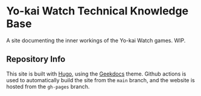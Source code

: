 # Yo-kai Watch Technical Knowledge Base

A site documenting the inner workings of the Yo-kai Watch games. WIP.

## Repository Info

This site is built with [Hugo](https://gohugo.io/), using the [Geekdocs](https://geekdocs.de/) theme. 
Github actions is used to automatically build the site from the `main` branch, and the website is hosted 
from the `gh-pages` branch.
